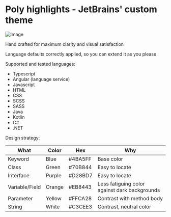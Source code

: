 # Poly highlights - JetBrains' custom  theme


![Image]( https://raw.githubusercontent.com/Polyterative/Poly-highlights/master/Examples/Typescript%20%2B%20RxJS%20.png )

Hand crafted for maximum clarity and visual satisfaction

Language defaults correctly applied, so you can extend it as you please

Supported and tested languages:

- Typescript
- Angular (language service)
- Javascript
- HTML
- CSS
- SCSS
- SASS
- Java
- Kotlin
- C#
- .NET

Design strategy:


| What           	| Color  	| Hex  	    | Why                                           	|
|----------------	|--------	|--------	|-----------------------------------------------	|
| Keyword        	| Blue   	| #4BA5FF   | Base color                                    	|
| Class          	| Green  	| #70B844  	| Easy to locate                                	|
| Interface      	| Purple 	| #D28BD7 	| Easy to locate                                	|
| Variable/Field 	| Orange 	| #EB8443 	| Less fatiguing color against dark backgrounds 	|
| Parameter      	| Yellow 	| #FFCA28 	| Contrast with method body                     	|
| String         	| White  	| #C3CEE3  	| Contrast, neutral color                       	|
